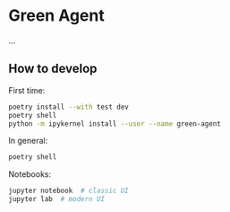 # Green Agent

...

## How to develop

First time:

```sh
poetry install --with test dev
poetry shell
python -m ipykernel install --user --name green-agent
```

In general:

```sh
poetry shell
```

Notebooks:

```sh
jupyter notebook  # classic UI
jupyter lab  # modern UI
```
